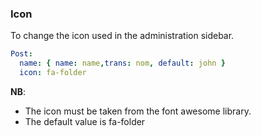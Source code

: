 ### Icon

To change the icon used in the administration sidebar.

```yaml
Post:
  name: { name: name,trans: nom, default: john }
  icon: fa-folder
```

**NB**:

- The icon must be taken from the font awesome library.
- The default value is fa-folder
